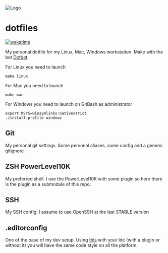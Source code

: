 ![Logo](https://fundor333.com/img/pilogo.jpg)
# dotfiles

[![wakatime](https://wakatime.com/badge/github/fundor333/dotfiles.svg)](https://wakatime.com/badge/github/fundor333/dotfiles)

My personal dotfile for my Linux, Mac, Windows workstation.
Make with the bot [Dotbot](https://github.com/anishathalye/dotbot).

For Linux you need to launch

    make linux

For Mac you need to launch

    make mac

For Windows you need to launch on GitBash as administrator

    export MSYS=winsymlinks:nativestrict
    ./install-profile windows

## Git

My personal git settings. Some personal aliases, some config and a generic gitignore

## ZSH PowerLevel10K

My preferred shell. I use the PowerLevel10K with some plugin so here there is the plugin as a submodule of this repo.

## SSH

My SSH config. I assume to use OpenSSH at the last STABLE version

## .editorconfig

One of the base of my dev setup.
Using [this](https://editorconfig.org/) with your Ide (with a plugin or without it) you will have the same code style on all the platform.
